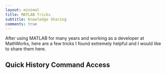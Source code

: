 ```yaml
---
layout: minimal
title: MATLAB Tricks
subtitle: Knowledge Sharing
comments: true
---
```

After using MATLAB for many years and working as a developer at MathWorks, 
here are a few tricks I found extremely helpful and I would like to share them here.
## Quick History Command Access

